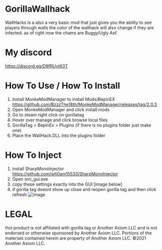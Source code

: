 # GorillaWallhack
WallHacks is a also a very basic mod that just gives you the ability to see players through walls the color of the wallhack will also change if they are infected. as of right now the chams are Buggy/Ugly Asf.

# My discord
https://discord.gg/D9fRUyt63T

# How To Use / How To Install
1. Install MonkeModManager to install Mods/BepinEX
https://github.com/BzzzThe18th/MonkeModManager/releases/tag/2.0.3
2. Open MonkeModManager and click install mods
3. Go to steam right click on gorillatag
4. Hover over manage and click browse local files
5. GorillaTag > BepInEx > Plugins (if there is no plugins folder just make one)
6. Place the WallHack.DLL into the plugins folder

# How To Inject
1. install SharpMonoInjector https://github.com/wh0am15533/SharpMonoInjector
2. Open smi_gui.exe
3. copy these settings exactly into the GUI [image below]
5. if gorilla tag doesnt show up close and reopen gorilla tag and then click refresh
![image](https://github.com/user-attachments/assets/73541e0c-2ab9-4f20-b725-b78aaf25156d)


# LEGAL
this product is not affiliated with gorilla tag or 
Another Axiom LLC and is not endorsed or
otherwise sponsored by Another Axiom LLC.
Portions of the materials contained herein are 
property of Another Axiom LLC. ©2021 Another 
Axiom LLC.
